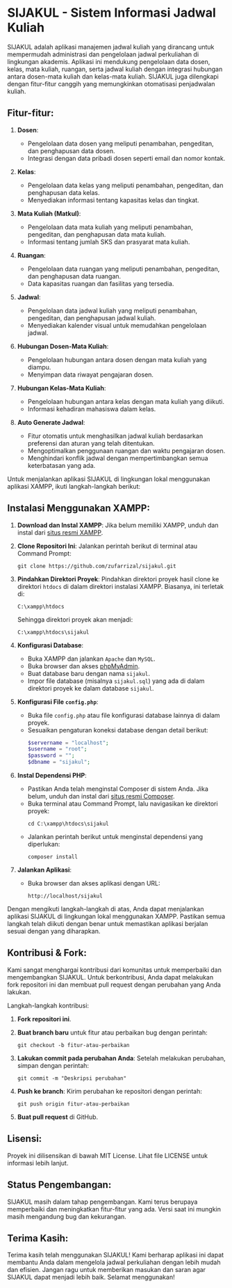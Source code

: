 # SIJAKUL - Sistem Informasi Jadwal Kuliah

SIJAKUL adalah aplikasi manajemen jadwal kuliah yang dirancang untuk mempermudah administrasi dan pengelolaan jadwal perkuliahan di lingkungan akademis. Aplikasi ini mendukung pengelolaan data dosen, kelas, mata kuliah, ruangan, serta jadwal kuliah dengan integrasi hubungan antara dosen-mata kuliah dan kelas-mata kuliah. SIJAKUL juga dilengkapi dengan fitur-fitur canggih yang memungkinkan otomatisasi penjadwalan kuliah.

## Fitur-fitur:

1. **Dosen**:
   - Pengelolaan data dosen yang meliputi penambahan, pengeditan, dan penghapusan data dosen.
   - Integrasi dengan data pribadi dosen seperti email dan nomor kontak.

2. **Kelas**:
   - Pengelolaan data kelas yang meliputi penambahan, pengeditan, dan penghapusan data kelas.
   - Menyediakan informasi tentang kapasitas kelas dan tingkat.

3. **Mata Kuliah (Matkul)**:
   - Pengelolaan data mata kuliah yang meliputi penambahan, pengeditan, dan penghapusan data mata kuliah.
   - Informasi tentang jumlah SKS dan prasyarat mata kuliah.

4. **Ruangan**:
   - Pengelolaan data ruangan yang meliputi penambahan, pengeditan, dan penghapusan data ruangan.
   - Data kapasitas ruangan dan fasilitas yang tersedia.

5. **Jadwal**:
   - Pengelolaan data jadwal kuliah yang meliputi penambahan, pengeditan, dan penghapusan jadwal kuliah.
   - Menyediakan kalender visual untuk memudahkan pengelolaan jadwal.

6. **Hubungan Dosen-Mata Kuliah**:
   - Pengelolaan hubungan antara dosen dengan mata kuliah yang diampu.
   - Menyimpan data riwayat pengajaran dosen.

7. **Hubungan Kelas-Mata Kuliah**:
   - Pengelolaan hubungan antara kelas dengan mata kuliah yang diikuti.
   - Informasi kehadiran mahasiswa dalam kelas.

8. **Auto Generate Jadwal**:
   - Fitur otomatis untuk menghasilkan jadwal kuliah berdasarkan preferensi dan aturan yang telah ditentukan.
   - Mengoptimalkan penggunaan ruangan dan waktu pengajaran dosen.
   - Menghindari konflik jadwal dengan mempertimbangkan semua keterbatasan yang ada.

Untuk menjalankan aplikasi SIJAKUL di lingkungan lokal menggunakan aplikasi XAMPP, ikuti langkah-langkah berikut:

## Instalasi Menggunakan XAMPP:

1. **Download dan Instal XAMPP**:
   Jika belum memiliki XAMPP, unduh dan instal dari [situs resmi XAMPP](https://www.apachefriends.org/index.html).

2. **Clone Repositori Ini**:
   Jalankan perintah berikut di terminal atau Command Prompt:
   ```
   git clone https://github.com/zufarrizal/sijakul.git
   ```

3. **Pindahkan Direktori Proyek**:
   Pindahkan direktori proyek hasil clone ke direktori `htdocs` di dalam direktori instalasi XAMPP. Biasanya, ini terletak di:
   ```
   C:\xampp\htdocs
   ```
   Sehingga direktori proyek akan menjadi:
   ```
   C:\xampp\htdocs\sijakul
   ```

4. **Konfigurasi Database**:
   - Buka XAMPP dan jalankan `Apache` dan `MySQL`.
   - Buka browser dan akses [phpMyAdmin](http://localhost/phpmyadmin).
   - Buat database baru dengan nama `sijakul`.
   - Impor file database (misalnya `sijakul.sql`) yang ada di dalam direktori proyek ke dalam database `sijakul`.

5. **Konfigurasi File `config.php`**:
   - Buka file `config.php` atau file konfigurasi database lainnya di dalam proyek.
   - Sesuaikan pengaturan koneksi database dengan detail berikut:
     ```php
     $servername = "localhost";
     $username = "root";
     $password = "";
     $dbname = "sijakul";
     ```

6. **Instal Dependensi PHP**:
   - Pastikan Anda telah menginstal Composer di sistem Anda. Jika belum, unduh dan instal dari [situs resmi Composer](https://getcomposer.org/).
   - Buka terminal atau Command Prompt, lalu navigasikan ke direktori proyek:
     ```
     cd C:\xampp\htdocs\sijakul
     ```
   - Jalankan perintah berikut untuk menginstal dependensi yang diperlukan:
     ```
     composer install
     ```

7. **Jalankan Aplikasi**:
   - Buka browser dan akses aplikasi dengan URL:
     ```
     http://localhost/sijakul
     ```

Dengan mengikuti langkah-langkah di atas, Anda dapat menjalankan aplikasi SIJAKUL di lingkungan lokal menggunakan XAMPP. Pastikan semua langkah telah diikuti dengan benar untuk memastikan aplikasi berjalan sesuai dengan yang diharapkan.

## Kontribusi & Fork:

Kami sangat menghargai kontribusi dari komunitas untuk memperbaiki dan mengembangkan SIJAKUL. Untuk berkontribusi, Anda dapat melakukan fork repositori ini dan membuat pull request dengan perubahan yang Anda lakukan.

Langkah-langkah kontribusi:

1. **Fork repositori ini**.
2. **Buat branch baru** untuk fitur atau perbaikan bug dengan perintah:
   ```
   git checkout -b fitur-atau-perbaikan
   ```

3. **Lakukan commit pada perubahan Anda**:
   Setelah melakukan perubahan, simpan dengan perintah:
   ```
   git commit -m "Deskripsi perubahan"
   ```

4. **Push ke branch**:
   Kirim perubahan ke repositori dengan perintah:
   ```
   git push origin fitur-atau-perbaikan
   ```

5. **Buat pull request** di GitHub.

## Lisensi:

Proyek ini dilisensikan di bawah MIT License. Lihat file LICENSE untuk informasi lebih lanjut.

## Status Pengembangan:

SIJAKUL masih dalam tahap pengembangan. Kami terus berupaya memperbaiki dan meningkatkan fitur-fitur yang ada. Versi saat ini mungkin masih mengandung bug dan kekurangan.

## Terima Kasih:

Terima kasih telah menggunakan SIJAKUL! Kami berharap aplikasi ini dapat membantu Anda dalam mengelola jadwal perkuliahan dengan lebih mudah dan efisien. Jangan ragu untuk memberikan masukan dan saran agar SIJAKUL dapat menjadi lebih baik. Selamat menggunakan!
